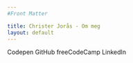 ```yaml
---
#Front Matter

title: Christer Jorås - Om meg
layout: default
---
```


Codepen
GitHub
freeCodeCamp
LinkedIn
